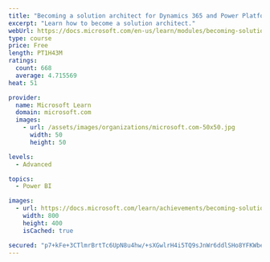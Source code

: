 ```yaml
---
title: "Becoming a solution architect for Dynamics 365 and Power Platform"
excerpt: "Learn how to become a solution architect."
webUrl: https://docs.microsoft.com/en-us/learn/modules/becoming-solution-architect/
type: course
price: Free
length: PT1H43M
ratings:
  count: 668
  average: 4.715569
heat: 51

provider:
  name: Microsoft Learn
  domain: microsoft.com
  images:
    - url: /assets/images/organizations/microsoft.com-50x50.jpg
      width: 50
      height: 50

levels:
  - Advanced

topics:
  - Power BI

images:
  - url: https://docs.microsoft.com/learn/achievements/becoming-solution-architect-social.png
    width: 800
    height: 400
    isCached: true

secured: "p7+kFe+3CTlmrBrtTc6UpN8u4hw/+sXGwlrH4i5TQ9sJnWr6ddlSHo8YFKWbez3HzidHFvRc9wbiUUeFRNuebYPgmnKiY8XrFNgZO7JrIzR2P8V/QClrlTi+xxzSQFIAUjjpawNTWdOiAeMqZsAGYZQJVzC8BMZ3JrRyi72KZh3ShwW6gCP07O9KaUQhGHjAiK24E6LDHs7BW6B4wnLiYBIFcjgZprZ6ACeXCnDzpTt8wjp0XoUJfJmpKC6DinpwF5lNJoXtTbtbpBkhMMi2NYsIF4o5/o1dC3VCI78JsbZTq3+hEBeeix90rOO0HFZ04wWIZNEvLmZ88QflLVD58/sBYW39091xLOi/gzgnP8qz9OxpVUAkKwYCkfX6g1hxrKvaz0rlVLvgxp9UicXjtGTNS1JeJH9tgkxxfbmXFmA=;NgNuNSsD5tdXe103Yj5txg=="
---
```


